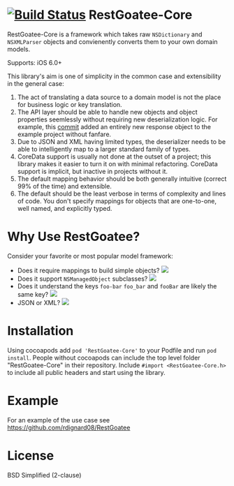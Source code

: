 [![Build Status](https://travis-ci.org/rdignard08/RestGoatee-Core.svg?branch=master)](https://travis-ci.org/rdignard08/RestGoatee-Core)
RestGoatee-Core
===============

RestGoatee-Core is a framework which takes raw `NSDictionary` and `NSXMLParser` objects and convienently converts them to your own domain models.

Supports: iOS 6.0+

This library's aim is one of simplicity in the common case and extensibility in the general case:<br/>
1) The act of translating a data source to a domain model is not the place for business logic or key translation.<br/>
2) The API layer should be able to handle new objects and object properties seemlessly without requiring new deserialization logic.  For example, this <a href="https://github.com/rdignard08/RestGoatee/commit/50b516c4e5377ef02a384b26ce94984655b424f0">commit</a> added an entirely new response object to the example project without fanfare.<br/>
3) Due to JSON and XML having limited types, the deserializer needs to be able to intelligently map to a larger standard family of types.<br/>
4) CoreData support is usually not done at the outset of a project; this library makes it easier to turn it on with minimal refactoring.  CoreData support is implicit, but inactive in projects without it.<br/>
5) The default mapping behavior should be both generally intuitive (correct 99% of the time) and extensible.<br/>
6) The default should be the least verbose in terms of complexity and lines of code.  You don't specify mappings for objects that are one-to-one, well named, and explicitly typed.

Why Use RestGoatee?
===================
Consider your favorite or most popular model framework:

  * Does it require mappings to build simple objects?  <img src="https://github.com/jloughry/Unicode/raw/master/graphics/red_x.png"/>
  * Does it support `NSManagedObject` subclasses? <img src="https://github.com/jloughry/Unicode/raw/master/graphics/green_check.png"/>
  * Does it understand the keys `foo-bar` `foo_bar` and `fooBar` are likely the same key? <img src="https://github.com/jloughry/Unicode/raw/master/graphics/green_check.png"/>
  * JSON or XML? <img src="https://github.com/jloughry/Unicode/raw/master/graphics/green_check.png"/>

# Installation
Using cocoapods add `pod 'RestGoatee-Core'` to your Podfile and run `pod install`.  People without cocoapods can include the top level folder "RestGoatee-Core" in their repository.  Include `#import <RestGoatee-Core.h>` to include all public headers and start using the library. 

Example
=======
For an example of the use case see https://github.com/rdignard08/RestGoatee

License
=======
BSD Simplified (2-clause)
